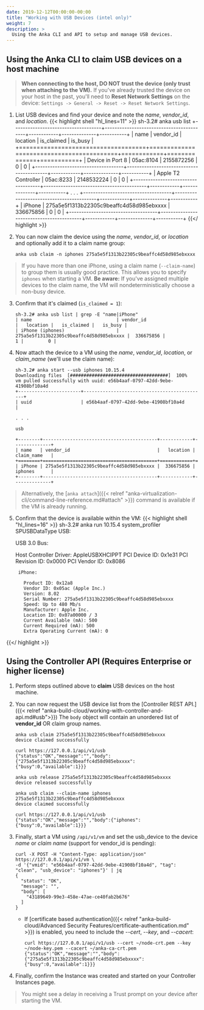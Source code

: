 ```yaml
---
date: 2019-12-12T00:00:00-00:00
title: "Working with USB Devices (intel only)"
weight: 7
description: >
  Using the Anka CLI and API to setup and manage USB devices.
---
```


## Using the Anka CLI to claim USB devices on a host machine

> **When connecting to the host, DO NOT trust the device (only trust when attaching to the VM).**
> If you've already trusted the device on your host in the past, you'll need to **Reset Network Settings** on the device: `Settings -> General -> Reset -> Reset Network Settings`.

1. List USB devices and find your device and note the _name_, _vendor_id_, and _location_.
{{< highlight shell "hl_lines=11" >}}
sh-3.2# anka usb list
+------------------------------------+------------------------------------------+------------+--------------+-----------+
| name                               | vendor_id                                |   location |   is_claimed |   is_busy |
+====================================+==========================================+============+==============+===========+
| Device in Port 8                   | 05ac:8104                                | 2155872256 |            0 |         0 |
+------------------------------------+------------------------------------------+------------+--------------+-----------+
| Apple T2 Controller                | 05ac:8233                                | 2148532224 |            0 |         0 |
+------------------------------------+------------------------------------------+------------+--------------+-----------+
. . .
+------------------------------------+------------------------------------------+------------+--------------+-----------+
| iPhone                             | 275a5e5f1313b22305c9beaffc4d58d985ebxxxx |  336675856 |            0 |         0 |
+------------------------------------+------------------------------------------+------------+--------------+-----------+
{{</ highlight >}}

2. You can now claim the device using the _name_, _vendor_id_, or _location_ and optionally add it to a claim name group:
    ```shell
    anka usb claim -n iphones 275a5e5f1313b22305c9beaffc4d58d985ebxxxx
    ```

> If you have more than one iPhone, using a claim name (`--claim-name`) to group them is usually good practice. This allows you to specify `iphones` when starting a VM. **Be aware:** If you've assigned multiple devices to the claim name, the VM will nondeterministically choose a non-busy device.
    
3. Confirm that it's claimed (`is_claimed = 1`):
    ```shell
    sh-3.2# anka usb list | grep -E "name|iPhone"
    | name                               | vendor_id                                |   location |   is_claimed |   is_busy |
    | iPhone (iphones)                   | 275a5e5f1313b22305c9beaffc4d58d985ebxxxx |  336675856 |            1 |         0 |
    ```

4. Now attach the device to a VM using the _name_, _vendor_id_, _location_, or _claim_name_ (we'll use the claim name):
    ```shell
    sh-3.2# anka start --usb iphones 10.15.4
    Downloading files  [####################################]  100%
    vm pulled successfully with uuid: e56b4aaf-0797-42dd-9ebe-41908bf10a4d
    +-----------------------+---------------------------------------------+
    | uuid                  | e56b4aaf-0797-42dd-9ebe-41908bf10a4d        |

    . . .

    usb

    +--------+------------------------------------------+------------+--------------+
    | name   | vendor_id                                |   location | claim_name   |
    +========+==========================================+============+==============+
    | iPhone | 275a5e5f1313b22305c9beaffc4d58d985ebxxxx |  336675856 | iphones      |
    +--------+------------------------------------------+------------+--------------+
    ```

> Alternatively, the [`anka attach`]({{< relref "anka-virtualization-cli/command-line-reference.md#attach" >}}) command is available if the VM is already running.

5. Confirm that the device is available within the VM:
{{< highlight shell "hl_lines=16" >}}
sh-3.2# anka run 10.15.4 system_profiler SPUSBDataType
USB:

    USB 3.0 Bus:

      Host Controller Driver: AppleUSBXHCIPPT
      PCI Device ID: 0x1e31
      PCI Revision ID: 0x0000
      PCI Vendor ID: 0x8086

        iPhone:

          Product ID: 0x12a8
          Vendor ID: 0x05ac (Apple Inc.)
          Version: 8.02
          Serial Number: 275a5e5f1313b22305c9beaffc4d58d985ebxxxx
          Speed: Up to 480 Mb/s
          Manufacturer: Apple Inc.
          Location ID: 0x07a00000 / 3
          Current Available (mA): 500
          Current Required (mA): 500
          Extra Operating Current (mA): 0
{{</ highlight >}}


## Using the Controller API (Requires Enterprise or higher license)

1. Perform steps outlined above to **claim** USB devices on the host machine.

2. You can now request the USB device list from the [Controller REST API.]({{< relref "anka-build-cloud/working-with-controller-and-api.md#usb">}}) The `body` object will contain an unordered list of **vendor_id** OR claim group names.

    ```shell
    anka usb claim 275a5e5f1313b22305c9beaffc4d58d985ebxxxx
    device claimed successfully

    curl https://127.0.0.1/api/v1/usb                                                
    {"status":"OK","message":"","body":{"275a5e5f1313b22305c9beaffc4d58d985ebxxxx":{"busy":0,"available":1}}}

    anka usb release 275a5e5f1313b22305c9beaffc4d58d985ebxxxx
    device released successfully

    anka usb claim --claim-name iphones 275a5e5f1313b22305c9beaffc4d58d985ebxxxx
    device claimed successfully

    curl https://127.0.0.1/api/v1/usb
    {"status":"OK","message":"","body":{"iphones":{"busy":0,"available":1}}}
    ```

3. Finally, start a VM using `/api/v1/vm` and set the usb_device to the device _name_ or _claim name_ (support for vendor_id is pending):

    ```shell
    curl -X POST -H "Content-Type: application/json" https://127.0.0.1/api/v1/vm \
    -d '{"vmid": "e56b4aaf-0797-42dd-9ebe-41908bf10a4d", "tag": "clean", "usb_device": "iphones"}' | jq                                
    {
      "status": "OK",
      "message": "",
      "body": [
        "43189649-99e3-458e-47ae-ce40fab2b676"
      ]
    }
    ```
    - If [certificate based authentication]({{< relref "anka-build-cloud/Advanced Security Features/certificate-authentication.md" >}}) is enabled, you need to include the _--cert_, _--key_, and _--cacert_:

        ```shell
        curl https://127.0.0.1/api/v1/usb --cert ~/node-crt.pem --key ~/node-key.pem --cacert ~/anka-ca-crt.pem
        {"status":"OK","message":"","body":{"275a5e5f1313b22305c9beaffc4d58d985ebxxxx":{"busy":0,"available":1}}}
        ```

4. Finally, confirm the Instance was created and started on your Controller Instances page.

> You might see a delay in receiving a Trust prompt on your device after starting the VM.